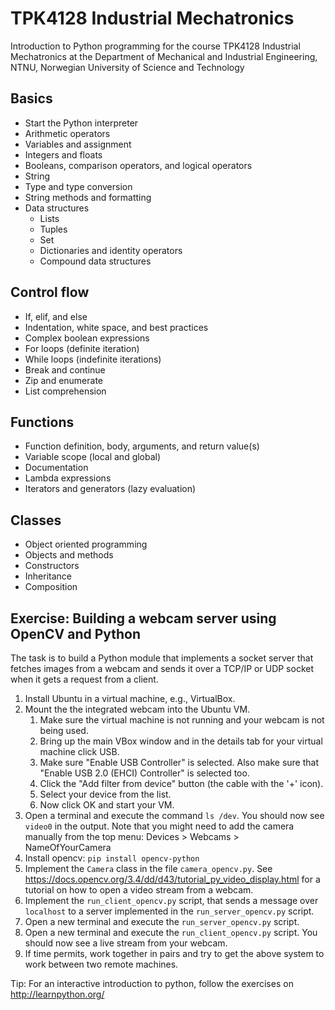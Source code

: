 # TPK4128 Industrial Mechatronics

Introduction to Python programming for the course TPK4128 Industrial Mechatronics at the Department of Mechanical and Industrial Engineering, NTNU, Norwegian University of Science and Technology

## Basics

- Start the Python interpreter
- Arithmetic operators
- Variables and assignment
- Integers and floats
- Booleans, comparison operators, and logical operators
- String
- Type and type conversion
- String methods and formatting
- Data structures
    - Lists
    - Tuples
    - Set
    - Dictionaries and identity operators
    - Compound data structures

## Control flow

- If, elif, and else
- Indentation, white space, and best practices
- Complex boolean expressions
- For loops (definite iteration)
- While loops (indefinite iterations)
- Break and continue
- Zip and enumerate
- List comprehension

## Functions

- Function definition, body, arguments, and return value(s)
- Variable scope (local and global)
- Documentation
- Lambda expressions
- Iterators and generators (lazy evaluation)

## Classes

- Object oriented programming
- Objects and methods
- Constructors
- Inheritance
- Composition

## Exercise: Building a webcam server using OpenCV and Python

The task is to build a Python module that implements a socket server that fetches images from a webcam and sends it over a TCP/IP or UDP socket when it gets a request from a client.

1) Install Ubuntu in a virtual machine, e.g., VirtualBox.
2) Mount the the integrated webcam into the Ubuntu VM.
    1) Make sure the virtual machine is not running and your webcam is not being used.
    2) Bring up the main VBox window and in the details tab for your virtual machine click USB.
    3) Make sure "Enable USB Controller" is selected. Also make sure that "Enable USB 2.0 (EHCI) Controller" is selected too.
    4) Click the "Add filter from device" button (the cable with the '+' icon).
    5) Select your device from the list.
    6) Now click OK and start your VM.
3) Open a terminal and execute the command `ls /dev`. You should now see `video0` in the output. Note that you might need to add the camera manually from the top menu: Devices > Webcams > NameOfYourCamera
4) Install opencv: `pip install opencv-python`
5) Implement the `Camera` class in the file `camera_opencv.py`. See https://docs.opencv.org/3.4/dd/d43/tutorial_py_video_display.html for a tutorial on how to open a video stream from a webcam.
6) Implement the `run_client_opencv.py` script, that sends a message over `localhost` to a server implemented in the `run_server_opencv.py` script.
7) Open a new terminal and execute the `run_server_opencv.py` script.
8) Open a new terminal and execute the `run_client_opencv.py` script. You should now see a live stream from your webcam.
9) If time permits, work together in pairs and try to get the above system to work between two remote machines.

Tip: For an interactive introduction to python, follow the exercises on http://learnpython.org/
